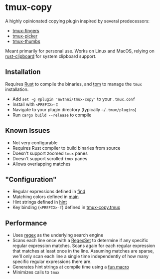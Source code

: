 # tmux-copy

A highly opinionated copying plugin inspired by several predecessors:

- [tmux-fingers][tf]
- [tmux-picker][tp]
- [tmux-thumbs][tt]

Meant primarily for personal use. Works on Linux and MacOS, relying
on [rust-clipboard][cb] for system clipboard support.

## Installation

Requires [Rust][rust] to compile the binaries, and [tpm][tpm] to manage the `tmux` installation.

- Add `set -g @plugin 'nwtnni/tmux-copy'` to your `.tmux.conf`
- Install with `<PREFIX>-I`
- Navigate to your plugin directory (typically `~/.tmux/plugins`)
- Run `cargo build --release` to compile

## Known Issues

- Not very configurable
- Requires Rust compiler to build binaries from source
- Doesn't support zoomed `tmux` panes
- Doesn't support scrolled `tmux` panes
- Allows overlapping matches

## "Configuration"

- Regular expressions defined in [find][find]
- Matching colors defined in [main][main]
- Hint strings defined in [hint][hint]
- Key binding (`<PREFIX>-f`) defined in [tmux-copy.tmux][tc]

## Performance

- Uses [regex][re] as the underlying search engine
- Scans each line once with a [RegexSet][rs] to determine if any specific
  regular expression matches. Scans again for each regular expression that
  matches at least once in the line. Assuming matches are sparse, we'll
  only scan each line a single time independently of how many specific
  regular expressions there are.
- Generates hint strings at compile time using a [fun macro][ct]
- Minimizes calls to `tmux`

[ct]: https://github.com/nwtnni/tmux-copy/blob/8fd1d3340f4628b45cf8998141db9bce69f9e715/src/util.rs#L1-L11
[tf]: https://github.com/Morantron/tmux-fingers
[tp]: https://github.com/pawel-wiejacha/tmux-picker 
[tt]: https://github.com/fcsonline/tmux-thumbs
[tc]: https://github.com/nwtnni/tmux-copy/blob/master/tmux-copy.tmux
[cb]: https://github.com/aweinstock314/rust-clipboard
[re]: https://docs.rs/regex/1.3.1/regex/
[rs]: https://docs.rs/regex/1.3.1/regex/struct.RegexSet.html
[tpm]: https://github.com/tmux-plugins/tpm
[boot]: https://github.com/nwtnni/tmux-copy/blob/master/src/boot.rs
[find]: https://github.com/nwtnni/tmux-copy/blob/master/src/find.rs
[hint]: https://github.com/nwtnni/tmux-copy/blob/master/src/hint.rs
[main]: https://github.com/nwtnni/tmux-copy/blob/master/src/main.rs
[rust]: https://rustup.rs/

